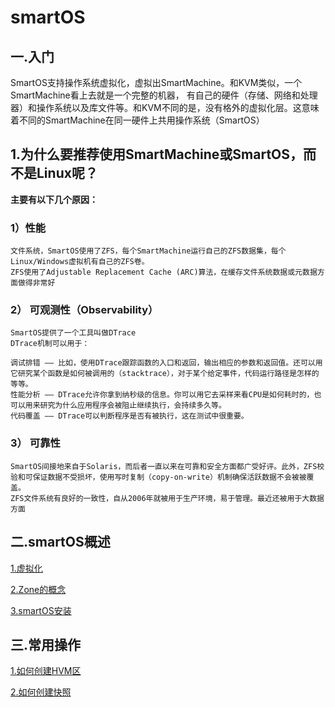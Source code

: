 # smartOS
## 一.入门
SmartOS支持操作系统虚拟化，虚拟出SmartMachine。和KVM类似，一个SmartMachine看上去就是一个完整的机器，
有自己的硬件（存储、网络和处理器）和操作系统以及库文件等。和KVM不同的是，没有格外的虚拟化层。这意味着不同的SmartMachine在同一硬件上共用操作系统（SmartOS）

## 1.为什么要推荐使用SmartMachine或SmartOS，而不是Linux呢？

**主要有以下几个原因：**

### 1）性能
    文件系统，SmartOS使用了ZFS，每个SmartMachine运行自己的ZFS数据集，每个Linux/Windows虚拟机有自己的ZFS卷。
    ZFS使用了Adjustable Replacement Cache (ARC)算法，在缓存文件系统数据或元数据方面做得非常好
### 2） 可观测性（Observability）
    SmartOS提供了一个工具叫做DTrace
    DTrace机制可以用于：
    
    调试排错 —— 比如，使用DTrace跟踪函数的入口和返回，输出相应的参数和返回值。还可以用它研究某个函数是如何被调用的（stacktrace），对于某个给定事件，代码运行路径是怎样的等等。
    性能分析 —— DTrace允许你拿到纳秒级的信息。你可以用它去采样来看CPU是如何耗时的，也可以用来研究为什么应用程序会被阻止继续执行，会持续多久等。
    代码覆盖 —— DTrace可以判断程序是否有被执行，这在测试中很重要。

### 3） 可靠性
    SmartOS间接地来自于Solaris，而后者一直以来在可靠和安全方面都广受好评。此外，ZFS校验和可保证数据不受损坏，使用写时复制（copy-on-write）机制确保活跃数据不会被被覆盖。
    ZFS文件系统有良好的一致性，自从2006年就被用于生产环境，易于管理。最近还被用于大数据方面
    
## 二.smartOS概述

[1.虚拟化](./src/虚拟化.md)

[2.Zone的概念](./src/zones.md)

[3.smartOS安装](./src/smartOS安装.md)

## 三.常用操作

[1.如何创建HVM区](./src/operation/KVM.md)

[2.如何创建快照](./src/operation/创建快照.md)
